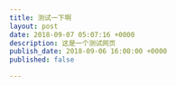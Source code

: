 ```yaml
---
title: 测试一下啊
layout: post
date: 2018-09-07 05:07:16 +0000
description: 这是一个测试网页
publish_date: 2018-09-06 16:00:00 +0000
published: false

---
```

